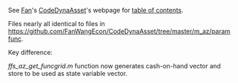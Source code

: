 See [Fan](https://fanwangecon.github.io)'s [CodeDynaAsset](https://github.com/FanWangEcon/CodeDynaAsset)'s webpage for [table of contents](https://fanwangecon.github.io/CodeDynaAsset/).

Files nearly all identical to files in https://github.com/FanWangEcon/CodeDynaAsset/tree/master/m_az/paramfunc.

Key difference:

*ffs_az_get_funcgrid.m* function now generates cash-on-hand vector and store to be used as state variable vector.
